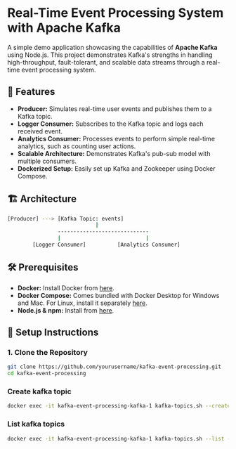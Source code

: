 # Real-Time Event Processing System with Apache Kafka

A simple demo application showcasing the capabilities of **Apache Kafka** using Node.js. This project demonstrates Kafka's strengths in handling high-throughput, fault-tolerant, and scalable data streams through a real-time event processing system.

## 🚀 Features

- **Producer:** Simulates real-time user events and publishes them to a Kafka topic.
- **Logger Consumer:** Subscribes to the Kafka topic and logs each received event.
- **Analytics Consumer:** Processes events to perform simple real-time analytics, such as counting user actions.
- **Scalable Architecture:** Demonstrates Kafka's pub-sub model with multiple consumers.
- **Dockerized Setup:** Easily set up Kafka and Zookeeper using Docker Compose.

## 🏗 Architecture

```bash
[Producer] ---> [Kafka Topic: events] 
                            | 
                ----------------------------- 
                |                           | 
        [Logger Consumer]          [Analytics Consumer]
```

## 🛠 Prerequisites

- **Docker:** Install Docker from [here](https://www.docker.com/get-started).
- **Docker Compose:** Comes bundled with Docker Desktop for Windows and Mac. For Linux, install it separately [here](https://docs.docker.com/compose/install/).
- **Node.js & npm:** Install from [here](https://nodejs.org/).

## 🔧 Setup Instructions

### 1. Clone the Repository

```bash
git clone https://github.com/yourusername/kafka-event-processing.git
cd kafka-event-processing
```
### Create kafka topic
```bash
docker exec -it kafka-event-processing-kafka-1 kafka-topics.sh --create --topic events --bootstrap-server localhost:9092
```
### List kafka topics
```bash
docker exec -it kafka-event-processing-kafka-1 kafka-topics.sh --list --bootstrap-server localhost:9092
```
